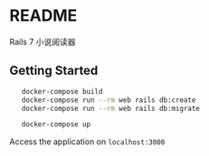 # README

Rails 7 小说阅读器

## Getting Started

```bash
   docker-compose build
   docker-compose run --rm web rails db:create
   docker-compose run --rm web rails db:migrate
```


```bash
   docker-compose up
```

Access the application on `localhost:3000`
